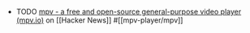 - TODO [mpv - a free and open-source general-purpose video player (mpv.io)](https://news.ycombinator.com/item?id=6194563) on [[Hacker News]] #[[mpv-player/mpv]]